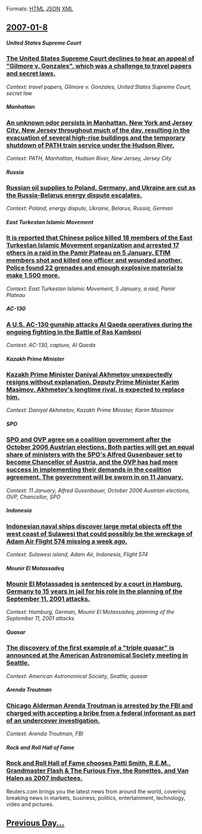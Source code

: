 
Formats: [HTML](2007/01/8/index.html)  [JSON](2007/01/8/index.json)  [XML](2007/01/8/index.xml)  

## [2007-01-8](/news/2007/01/8/index.md)

##### United States Supreme Court
### [ The United States Supreme Court declines to hear an appeal of "Gilmore v. Gonzales", which was a challenge to travel papers and secret laws. ](/news/2007/01/8/the-united-states-supreme-court-declines-to-hear-an-appeal-of-gilmore-v-gonzales-which-was-a-challenge-to-travel-papers-and-secret-laws.md)
_Context: travel papers, Gilmore v. Gonzales, United States Supreme Court, secret law_

##### Manhattan
### [ An unknown odor persists in Manhattan, New York and Jersey City, New Jersey throughout much of the day, resulting in the evacuation of several high-rise buildings and the temporary shutdown of PATH train service under the Hudson River. ](/news/2007/01/8/an-unknown-odor-persists-in-manhattan-new-york-and-jersey-city-new-jersey-throughout-much-of-the-day-resulting-in-the-evacuation-of-seve.md)
_Context: PATH, Manhattan, Hudson River, New Jersey, Jersey City_

##### Russia
### [ Russian oil supplies to Poland, Germany, and Ukraine are cut as the Russia-Belarus energy dispute escalates. ](/news/2007/01/8/russian-oil-supplies-to-poland-germany-and-ukraine-are-cut-as-the-russia-belarus-energy-dispute-escalates.md)
_Context: Poland, energy dispute, Ukraine, Belarus, Russia, German_

##### East Turkestan Islamic Movement
### [ It is reported that Chinese police killed 18 members of the East Turkestan Islamic Movement organization and arrested 17 others in a raid in the Pamir Plateau on 5 January. ETIM members shot and killed one officer and wounded another. Police found 22 grenades and enough explosive material to make 1,500 more. ](/news/2007/01/8/it-is-reported-that-chinese-police-killed-18-members-of-the-east-turkestan-islamic-movement-organization-and-arrested-17-others-in-a-raid-i.md)
_Context: East Turkestan Islamic Movement, 5 January, a raid, Pamir Plateau_

##### AC-130
### [ A U.S. AC-130 gunship attacks Al Qaeda operatives during the ongoing fighting in the Battle of Ras Kamboni ](/news/2007/01/8/a-u-s-ac-130-gunship-attacks-al-qaeda-operatives-during-the-ongoing-fighting-in-the-battle-of-ras-kamboni.md)
_Context: AC-130, capture, Al Qaeda_

##### Kazakh Prime Minister
### [ Kazakh Prime Minister Daniyal Akhmetov unexpectedly resigns without explanation. Deputy Prime Minister Karim Masimov, Akhmetov's longtime rival, is expected to replace him. ](/news/2007/01/8/kazakh-prime-minister-daniyal-akhmetov-unexpectedly-resigns-without-explanation-deputy-prime-minister-karim-masimov-akhmetov-s-longtime-r.md)
_Context: Daniyal Akhmetov, Kazakh Prime Minister, Karim Masimov_

##### SPO
### [ SPO and OVP agree on a coalition government after the October 2006 Austrian elections. Both parties will get an equal share of ministers with the SPO's Alfred Gusenbauer set to become Chancellor of Austria, and the OVP has had more success in implementing their demands in the coalition agreement. The government will be sworn in on 11 January. ](/news/2007/01/8/spa-and-avp-agree-on-a-coalition-government-after-the-october-2006-austrian-elections-both-parties-will-get-an-equal-share-of-ministers.md)
_Context: 11 January, Alfred Gusenbauer, October 2006 Austrian elections, OVP, Chancellor, SPO_

##### Indonesia
### [ Indonesian naval ships discover large metal objects off the west coast of Sulawesi that could possibly be the wreckage of Adam Air Flight 574 missing a week ago. ](/news/2007/01/8/indonesian-naval-ships-discover-large-metal-objects-off-the-west-coast-of-sulawesi-that-could-possibly-be-the-wreckage-of-adam-air-flight-5.md)
_Context: Sulawesi island, Adam Air, Indonesia, Flight 574_

##### Mounir El Motassadeq
### [ Mounir El Motassadeq is sentenced by a court in Hamburg, Germany to 15 years in jail for his role in the planning of the September 11, 2001 attacks. ](/news/2007/01/8/mounir-el-motassadeq-is-sentenced-by-a-court-in-hamburg-germany-to-15-years-in-jail-for-his-role-in-the-planning-of-the-september-11-2001.md)
_Context: Hamburg, German, Mounir El Motassadeq, planning of the September 11, 2001 attacks_

##### Quasar
### [ The discovery of the first example of a "triple quasar" is announced at the American Astronomical Society meeting in Seattle. ](/news/2007/01/8/the-discovery-of-the-first-example-of-a-triple-quasar-is-announced-at-the-american-astronomical-society-meeting-in-seattle.md)
_Context: American Astronomical Society, Seattle, quasar_

##### Arenda Troutman
### [ Chicago Alderman Arenda Troutman is arrested by the FBI and charged with accepting a bribe from a federal informant as part of an undercover investigation. ](/news/2007/01/8/chicago-alderman-arenda-troutman-is-arrested-by-the-fbi-and-charged-with-accepting-a-bribe-from-a-federal-informant-as-part-of-an-undercove.md)
_Context: Arenda Troutman, FBI_

##### Rock and Roll Hall of Fame
### [ Rock and Roll Hall of Fame chooses Patti Smith, R.E.M., Grandmaster Flash & The Furious Five, the Ronettes, and Van Halen as 2007 inductees. ](/news/2007/01/8/rock-and-roll-hall-of-fame-chooses-patti-smith-r-e-m-grandmaster-flash-the-furious-five-the-ronettes-and-van-halen-as-2007-inductees.md)
Reuters.com brings you the latest news from around the world, covering breaking news in markets, business, politics, entertainment, technology, video and pictures.

## [Previous Day...](/news/2007/01/7/index.md)

